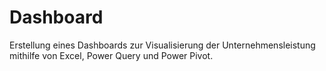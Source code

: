# Dashboard
Erstellung eines Dashboards zur Visualisierung der Unternehmensleistung mithilfe von Excel, Power Query und Power Pivot.

